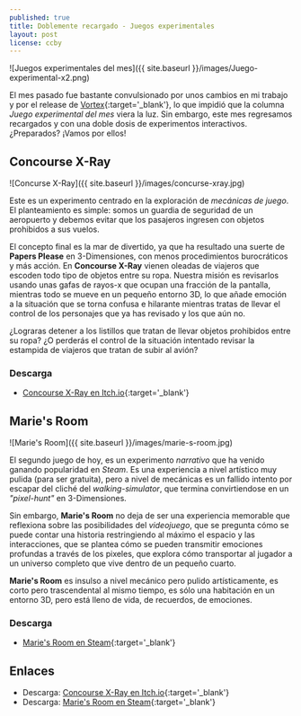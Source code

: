 ```yaml
---
published: true
title: Doblemente recargado - Juegos experimentales
layout: post
license: ccby
---
```


![Juegos experimentales del mes]({{ site.baseurl }}/images/Juego-experimental-x2.png)

El mes pasado fue bastante convulsionado por unos cambios en mi trabajo y por el release de [Vortex](https://github.com/equilaterus/Vortex){:target='_blank'}, lo que impidió que la columna *Juego experimental del mes* viera la luz. Sin embargo, este mes regresamos recargados y con una doble dosis de experimentos interactivos. ¿Preparados? ¡Vamos por ellos!

<!--more-->

## Concourse X-Ray

![Concurse X-Ray]({{ site.baseurl }}/images/concurse-xray.jpg)

Este es un experimento centrado en la exploración de *mecánicas de juego*. El planteamiento es simple: somos un guardia de seguridad de un aeropuerto y debemos evitar que los pasajeros ingresen con objetos prohibidos a sus vuelos.

El concepto final es la mar de divertido, ya que ha resultado una suerte de **Papers Please** en 3-Dimensiones, con menos procedimientos burocráticos y más acción. En **Concourse X-Ray** vienen oleadas de viajeros que escoden todo tipo de objetos entre su ropa. Nuestra misión es revisarlos usando unas gafas de rayos-x que ocupan una fracción de la pantalla, mientras todo se mueve en un pequeño entorno 3D, lo que añade emoción a la situación que se torna confusa e hilarante mientras tratas de llevar el control de los personajes que ya has revisado y los que aún no.

¿Lograras detener a los listillos que tratan de llevar objetos prohibidos entre su ropa? ¿O perderás el control de la situación intentado revisar la estampida de viajeros que tratan de subir al avión?

### Descarga

* [Concourse X-Ray en Itch.io](https://andyman404.itch.io/concourse-x-ray){:target='_blank'}

## Marie's Room

![Marie's Room]({{ site.baseurl }}/images/marie-s-room.jpg)

El segundo juego de hoy, es un experimento *narrativo* que ha venido ganando popularidad en *Steam*. Es una experiencia a nivel artístico muy pulida (para ser gratuita), pero a nivel de mecánicas es un fallido intento por escapar del cliché del *walking-simulator*, que termina convirtiendose en un *"pixel-hunt"* en 3-Dimensiones.

Sin embargo, **Marie's Room** no deja de ser una experiencia memorable que reflexiona sobre las posibilidades del *videojuego*, que se pregunta cómo se puede contar una historia restringiendo al máximo el espacio y las interacciones, que se plantea cómo se pueden transmitir emociones profundas a través de los pixeles, que explora cómo transportar al jugador a un universo completo que vive dentro de un pequeño cuarto.

**Marie's Room** es insulso a nivel mecánico pero pulido artísticamente, es corto pero trascendental al mismo tiempo, es sólo una habitación en un entorno 3D, pero está lleno de vida, de recuerdos, de emociones.

### Descarga

* [Marie's Room en Steam](https://store.steampowered.com/app/648390/Maries_Room/){:target='_blank'}

## Enlaces

* Descarga: [Concourse X-Ray en Itch.io](https://andyman404.itch.io/concourse-x-ray){:target='_blank'}
* Descarga: [Marie's Room en Steam](https://store.steampowered.com/app/648390/Maries_Room/){:target='_blank'}
